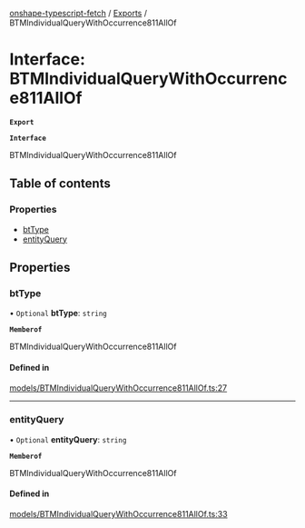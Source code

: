 [onshape-typescript-fetch](../README.md) / [Exports](../modules.md) / BTMIndividualQueryWithOccurrence811AllOf

# Interface: BTMIndividualQueryWithOccurrence811AllOf

**`Export`**

**`Interface`**

BTMIndividualQueryWithOccurrence811AllOf

## Table of contents

### Properties

- [btType](BTMIndividualQueryWithOccurrence811AllOf.md#bttype)
- [entityQuery](BTMIndividualQueryWithOccurrence811AllOf.md#entityquery)

## Properties

### btType

• `Optional` **btType**: `string`

**`Memberof`**

BTMIndividualQueryWithOccurrence811AllOf

#### Defined in

[models/BTMIndividualQueryWithOccurrence811AllOf.ts:27](https://github.com/toebes/onshape-typescript-fetch/blob/3e11ae1/models/BTMIndividualQueryWithOccurrence811AllOf.ts#L27)

___

### entityQuery

• `Optional` **entityQuery**: `string`

**`Memberof`**

BTMIndividualQueryWithOccurrence811AllOf

#### Defined in

[models/BTMIndividualQueryWithOccurrence811AllOf.ts:33](https://github.com/toebes/onshape-typescript-fetch/blob/3e11ae1/models/BTMIndividualQueryWithOccurrence811AllOf.ts#L33)
